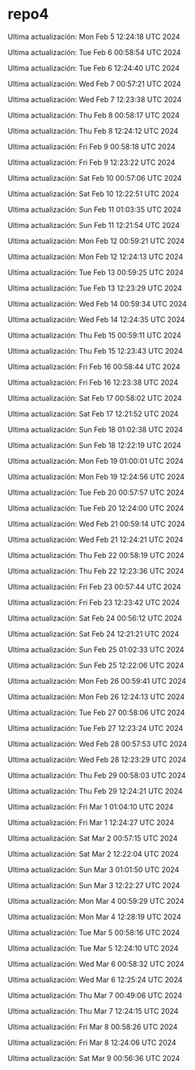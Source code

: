 # repo4
Ultima actualización: Mon Feb  5 12:24:18 UTC 2024

Ultima actualización: Tue Feb  6 00:58:54 UTC 2024

Ultima actualización: Tue Feb  6 12:24:40 UTC 2024

Ultima actualización: Wed Feb  7 00:57:21 UTC 2024

Ultima actualización: Wed Feb  7 12:23:38 UTC 2024

Ultima actualización: Thu Feb  8 00:58:17 UTC 2024

Ultima actualización: Thu Feb  8 12:24:12 UTC 2024

Ultima actualización: Fri Feb  9 00:58:18 UTC 2024

Ultima actualización: Fri Feb  9 12:23:22 UTC 2024

Ultima actualización: Sat Feb 10 00:57:06 UTC 2024

Ultima actualización: Sat Feb 10 12:22:51 UTC 2024

Ultima actualización: Sun Feb 11 01:03:35 UTC 2024

Ultima actualización: Sun Feb 11 12:21:54 UTC 2024

Ultima actualización: Mon Feb 12 00:59:21 UTC 2024

Ultima actualización: Mon Feb 12 12:24:13 UTC 2024

Ultima actualización: Tue Feb 13 00:59:25 UTC 2024

Ultima actualización: Tue Feb 13 12:23:29 UTC 2024

Ultima actualización: Wed Feb 14 00:59:34 UTC 2024

Ultima actualización: Wed Feb 14 12:24:35 UTC 2024

Ultima actualización: Thu Feb 15 00:59:11 UTC 2024

Ultima actualización: Thu Feb 15 12:23:43 UTC 2024

Ultima actualización: Fri Feb 16 00:58:44 UTC 2024

Ultima actualización: Fri Feb 16 12:23:38 UTC 2024

Ultima actualización: Sat Feb 17 00:58:02 UTC 2024

Ultima actualización: Sat Feb 17 12:21:52 UTC 2024

Ultima actualización: Sun Feb 18 01:02:38 UTC 2024

Ultima actualización: Sun Feb 18 12:22:19 UTC 2024

Ultima actualización: Mon Feb 19 01:00:01 UTC 2024

Ultima actualización: Mon Feb 19 12:24:56 UTC 2024

Ultima actualización: Tue Feb 20 00:57:57 UTC 2024

Ultima actualización: Tue Feb 20 12:24:00 UTC 2024

Ultima actualización: Wed Feb 21 00:59:14 UTC 2024

Ultima actualización: Wed Feb 21 12:24:21 UTC 2024

Ultima actualización: Thu Feb 22 00:58:19 UTC 2024

Ultima actualización: Thu Feb 22 12:23:36 UTC 2024

Ultima actualización: Fri Feb 23 00:57:44 UTC 2024

Ultima actualización: Fri Feb 23 12:23:42 UTC 2024

Ultima actualización: Sat Feb 24 00:56:12 UTC 2024

Ultima actualización: Sat Feb 24 12:21:21 UTC 2024

Ultima actualización: Sun Feb 25 01:02:33 UTC 2024

Ultima actualización: Sun Feb 25 12:22:06 UTC 2024

Ultima actualización: Mon Feb 26 00:59:41 UTC 2024

Ultima actualización: Mon Feb 26 12:24:13 UTC 2024

Ultima actualización: Tue Feb 27 00:58:06 UTC 2024

Ultima actualización: Tue Feb 27 12:23:24 UTC 2024

Ultima actualización: Wed Feb 28 00:57:53 UTC 2024

Ultima actualización: Wed Feb 28 12:23:29 UTC 2024

Ultima actualización: Thu Feb 29 00:58:03 UTC 2024

Ultima actualización: Thu Feb 29 12:24:21 UTC 2024

Ultima actualización: Fri Mar  1 01:04:10 UTC 2024

Ultima actualización: Fri Mar  1 12:24:27 UTC 2024

Ultima actualización: Sat Mar  2 00:57:15 UTC 2024

Ultima actualización: Sat Mar  2 12:22:04 UTC 2024

Ultima actualización: Sun Mar  3 01:01:50 UTC 2024

Ultima actualización: Sun Mar  3 12:22:27 UTC 2024

Ultima actualización: Mon Mar  4 00:59:29 UTC 2024

Ultima actualización: Mon Mar  4 12:28:19 UTC 2024

Ultima actualización: Tue Mar  5 00:58:16 UTC 2024

Ultima actualización: Tue Mar  5 12:24:10 UTC 2024

Ultima actualización: Wed Mar  6 00:58:32 UTC 2024

Ultima actualización: Wed Mar  6 12:25:24 UTC 2024

Ultima actualización: Thu Mar  7 00:49:06 UTC 2024

Ultima actualización: Thu Mar  7 12:24:15 UTC 2024

Ultima actualización: Fri Mar  8 00:58:26 UTC 2024

Ultima actualización: Fri Mar  8 12:24:06 UTC 2024

Ultima actualización: Sat Mar  9 00:56:36 UTC 2024
